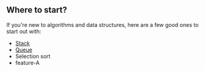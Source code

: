 ## Where to start?

If you're new to algorithms and data structures, here are a few good ones to start out with:

- [Stack](Stack/)
- [Queue](Queue/)
- Selection sort
- feature-A
